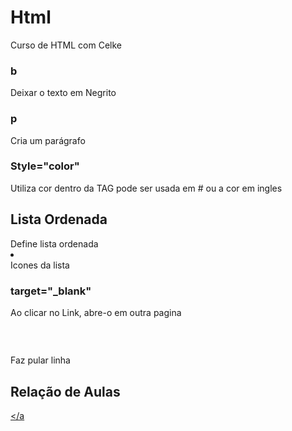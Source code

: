 # Html
Curso de HTML com Celke

### b
Deixar o texto em Negrito

### p
Cria um parágrafo

### Style="color"
Utiliza cor dentro da TAG pode ser usada em # ou a cor em ingles

## Lista Ordenada 
<ol></ol> Define lista ordenada
<li></li> Icones da lista 

### target="_blank"
Ao clicar no Link, abre-o em outra pagina

### <br>
Faz pular linha

## Relação de Aulas
<a href="../01-Sintaxe_Basica/index.html"></a
